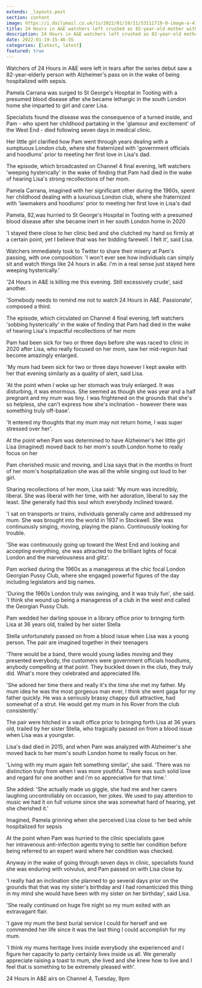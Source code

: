 ```yaml
---
extends: _layouts.post
section: content
image: https://i.dailymail.co.uk/1s/2022/01/19/11/53111719-0-image-a-47_1642591834643.jpg 
title: 24 Hours in A&E watchers left crushed as 82-year-old mother with Alzheimers kicks the bucket 
description: 24 Hours in A&E watchers left crushed as 82-year-old mother with Alzheimers kicks the bucket 
date: 2022-01-19-15-46-55 
categories: [latest, latest] 
featured: true 
--- 
```

Watchers of 24 Hours in A&E were left in tears after the series debut saw a 82-year-elderly person with Alzheimer's pass on in the wake of being hospitalized with sepsis.

Pamela Carrana was surged to St George's Hospital in Tooting with a presumed blood disease after she became lethargic in the south London home she imparted to girl and carer Lisa.

Specialists found the disease was the consequence of a turned inside, and Pam - who spent her childhood partaking in the 'glamour and excitement' of the West End - died following seven days in medical clinic.

Her little girl clarified how Pam went through years dealing with a sumptuous London club, where she fraternized with 'government officials and hoodlums' prior to meeting her first love in Lisa's dad.

The episode, which broadcasted on Channel 4 final evening, left watchers 'weeping hysterically' in the wake of finding that Pam had died in the wake of hearing Lisa's strong recollections of her mom.

Pamela Carrana, imagined with her significant other during the 1960s, spent her childhood dealing with a luxurious London club, where she fraternized with 'lawmakers and hoodlums' prior to meeting her first love in Lisa's dad

Pamela, 82,was hurried to St George's Hospital in Tooting with a presumed blood disease after she became inert in her south London home in 2020

'I stayed there close to her clinic bed and she clutched my hand so firmly at a certain point, yet I believe that was her bidding farewell. I felt it', said Lisa.

Watchers immediately took to Twitter to share their misery at Pam's passing, with one composition: 'I won't ever see how individuals can simply sit and watch things like 24 hours in a&e. i'm in a real sense just stayed here weeping hysterically.'

'24 Hours in A&E is killing me this evening. Still excessively crude', said another.

'Somebody needs to remind me not to watch 24 Hours in A&E. Passionate', composed a third.

The episode, which circulated on Channel 4 final evening, left watchers 'sobbing hysterically' in the wake of finding that Pam had died in the wake of hearing Lisa's impactful recollections of her mom

Pam had been sick for two or three days before she was raced to clinic in 2020 after Lisa, who really focused on her mom, saw her mid-region had become amazingly enlarged.

'My mum had been sick for two or three days however I kept awake with her that evening similarly as a quality of alert, said Lisa.

'At the point when I woke up her stomach was truly enlarged. It was disturbing, it was enormous. She seemed as though she was year and a half pregnant and my mum was tiny. I was frightened on the grounds that she's so helpless, she can't express how she's inclination - however there was something truly off-base'.

'It entered my thoughts that my mum may not return home, I was super stressed over her'.

At the point when Pam was determined to have Alzheimer's her little girl Lisa (imagined) moved back to her mom's south London home to really focus on her

Pam cherished music and moving, and Lisa says that in the months in front of her mom's hospitalization she was all the while singing out loud to her girl.

Sharing recollections of her mom, Lisa said: 'My mum was incredibly, liberal. She was liberal with her time, with her adoration, liberal to say the least. She generally had this soul which everybody inclined toward.

'I sat on transports or trains, individuals generally came and addressed my mum. She was brought into the world in 1937 in Stockwell. She was continuously singing, moving, playing the piano. Continuously looking for trouble.

'She was continuously going up toward the West End and looking and accepting everything, she was attracted to the brilliant lights of focal London and the marvelousness and glitz'.

Pam worked during the 1960s as a manageress at the chic focal London Georgian Pussy Club, where she engaged powerful figures of the day including legislators and big names.

'During the 1960s London truly was swinging, and it was truly fun', she said. 'I think she wound up being a manageress of a club in the west end called the Georgian Pussy Club.

Pam wedded her darling spouse in a library office prior to bringing forth Lisa at 36 years old, trailed by her sister Stella

Stella unfortunately passed on from a blood issue when Lisa was a young person. The pair are imagined together in their teenagers

'There would be a band, there would young ladies moving and they presented everybody, the customers were government officials hoodlums, anybody compelling at that point. They buckled down in the club, they truly did. What's more they celebrated and appreciated life.

'She adored her time there and really it's the time she met my father. My mum idea he was the most gorgeous man ever, I think she went gaga for my father quickly. He was a seriously brassy chappy dull attractive, had somewhat of a strut. He would get my mum in his Rover from the club consistently.'

The pair were hitched in a vault office prior to bringing forth Lisa at 36 years old, trailed by her sister Stella, who tragically passed on from a blood issue when Lisa was a youngster.

Lisa's dad died in 2015, and when Pam was analyzed with Alzheimer's she moved back to her mom's south London home to really focus on her.

'Living with my mum again felt something similar', she said. 'There was no distinction truly from when I was more youthful. There was such solid love and regard for one another and i'm so appreciative for that time.'

She added: 'She actually made us giggle, she had me and her carers laughing uncontrollably on occasion, her jokes. We used to pay attention to music we had it on full volume since she was somewhat hard of hearing, yet she cherished it.'

Imagined, Pamela grinning when she perceived Lisa close to her bed while hospitalized for sepsis

At the point when Pam was hurried to the clinic specialists gave her intravenous anti-infection agents trying to settle her condition before being referred to an expert ward where her condition was checked.

Anyway in the wake of going through seven days in clinic, specialists found she was enduring with volvulus, and Pam passed on with Lisa close by.

'I really had an inclination she planned to go several days prior on the grounds that that was my sister's birthday and I had romanticized this thing in my mind she would have been with my sister on her birthday', said Lisa.

'She really continued on huge fire night so my mum exited with an extravagant flair.

'I gave my mum the best burial service I could for herself and we commended her life since it was the last thing I could accomplish for my mum.

'I think my mums heritage lives inside everybody she experienced and I figure her capacity to party certainly lives inside us all. We generally appreciate raising a toast to mum, she lived and she knew how to live and I feel that is something to be extremely pleased with'.

24 Hours in A&E airs on Channel 4, Tuesday, 9pm